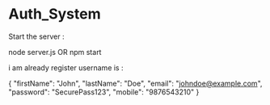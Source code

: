 # Auth_System

Start the server :

node server.js OR npm start


i am already register username is :

{
  "firstName": "John",
  "lastName": "Doe",
  "email": "johndoe@example.com",
  "password": "SecurePass123",
  "mobile": "9876543210"
}

